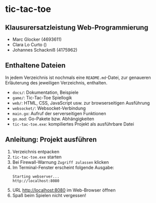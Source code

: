 # tic-tac-toe


## Klausurersatzleistung Web-Programmierung
- Marc Glocker (4693611)
- Clara Lo Curto ()
- Johannes Schackniß (4175962)

## Enthaltene Dateien
In jedem Verzeichnis ist nochmals eine `README.md`-Datei, zur genaueren Erläuterung des jeweiligen Verzeichnis, enthalten.
- `docs/`: Dokumentation, Beispiele
- `game/`: Tic-Tac-Toe Spiellogik
- `web/`: HTML, CSS, JavaScript usw. zur browserseitigen Ausführung
- `websocket/`: Websocket-Verbindung
- `main.go`: Aufruf der serverseitigen Funktionen
- `go.mod`: Go-Pakete bzw. Abhängigkeiten
- `tic-tac-toe.exe`: kompiliertes Projekt als ausführbare Datei

## Anleitung: Projekt ausführen
1. Verzeichnis entpacken
2. `tic-tac-toe.exe` starten
3. Bei Firewall-Warnung `Zugriff zulassen` klicken
4. Im Terminal-Fenster erscheint folgende Ausgabe:
   ```
   Starting webserver...
   http://localhost:8080
   ```
5. URL [http://localhost:8080](http://localhost:8080) im Web-Browser öffnen
6. Spaß beim Spielen nicht vergessen!

